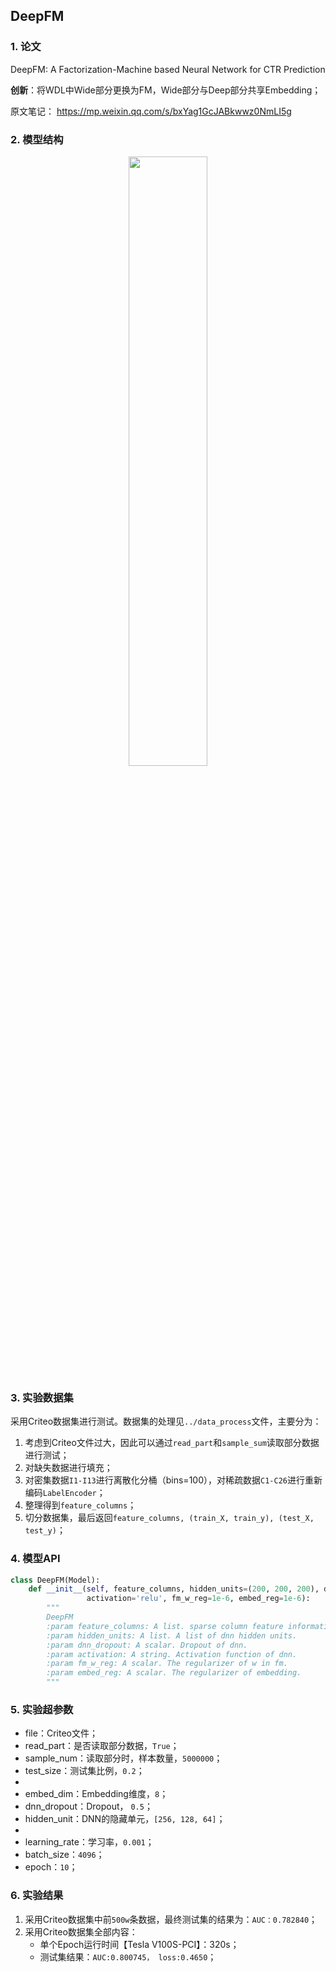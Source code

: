 ## DeepFM

### 1. 论文
DeepFM: A Factorization-Machine based Neural Network for CTR Prediction

**创新**：将WDL中Wide部分更换为FM，Wide部分与Deep部分共享Embedding；  

原文笔记：  https://mp.weixin.qq.com/s/bxYag1GcJABkwwz0NmLI5g  



### 2. 模型结构

<div align=center><img src="https://cdn.jsdelivr.net/gh/BlackSpaceGZY/cdn/img/tf_7.png" width="50%;" style="float:center"/></div>



### 3. 实验数据集

采用Criteo数据集进行测试。数据集的处理见`../data_process`文件，主要分为：
1. 考虑到Criteo文件过大，因此可以通过`read_part`和`sample_sum`读取部分数据进行测试；
3. 对缺失数据进行填充；
4. 对密集数据`I1-I13`进行离散化分桶（bins=100），对稀疏数据`C1-C26`进行重新编码`LabelEncoder`；
5. 整理得到`feature_columns`；
6. 切分数据集，最后返回`feature_columns, (train_X, train_y), (test_X, test_y)`；



### 4. 模型API

```python
class DeepFM(Model):
	def __init__(self, feature_columns, hidden_units=(200, 200, 200), dnn_dropout=0.,
				 activation='relu', fm_w_reg=1e-6, embed_reg=1e-6):
		"""
		DeepFM
		:param feature_columns: A list. sparse column feature information.
		:param hidden_units: A list. A list of dnn hidden units.
		:param dnn_dropout: A scalar. Dropout of dnn.
		:param activation: A string. Activation function of dnn.
		:param fm_w_reg: A scalar. The regularizer of w in fm.
		:param embed_reg: A scalar. The regularizer of embedding.
		"""
```



### 5. 实验超参数

- file：Criteo文件；
- read_part：是否读取部分数据，`True`；
- sample_num：读取部分时，样本数量，`5000000`；
- test_size：测试集比例，`0.2`；
- 
- embed_dim：Embedding维度，`8`；
- dnn_dropout：Dropout， `0.5`；
- hidden_unit：DNN的隐藏单元，`[256, 128, 64]`；
- 
- learning_rate：学习率，`0.001`；
- batch_size：`4096`；
- epoch：`10`；



### 6. 实验结果

1. 采用Criteo数据集中前`500w`条数据，最终测试集的结果为：`AUC：0.782840`；
2. 采用Criteo数据集全部内容：
   - 单个Epoch运行时间【Tesla V100S-PCI】：320s；
   - 测试集结果：`AUC:0.800745， loss:0.4650`；

